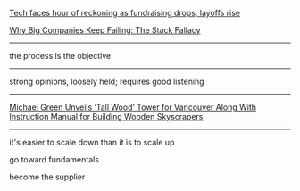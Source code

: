<a href="http://www.usatoday.com/story/tech/2016/01/16/party-over-soaring-tech-valuations-big-funding-rounds/78028176/" target="_blank">Tech faces hour of reckoning as fundraising drops, layoffs rise</a>

<a href="http://techcrunch.com/2016/01/18/why-big-companies-keep-failing-the-stack-fallacy/" target="_blank">Why Big Companies Keep Failing: The Stack Fallacy</a>

---

the process is the objective

---

strong opinions, loosely held; requires good listening

---

<a href="http://inhabitat.com/michael-green-unveils-wooden-tallwood-skyscraper-for-vancouver/" target="_blank">Michael Green Unveils ‘Tall Wood’ Tower for Vancouver Along With Instruction Manual for Building Wooden Skyscrapers</a>

---

it's easier to scale down than it is to scale up

go toward fundamentals

become the supplier
